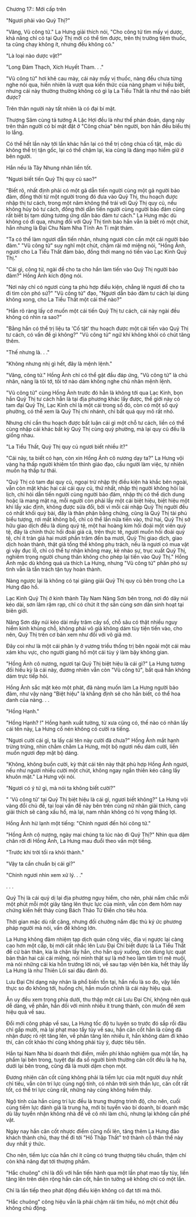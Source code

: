 




Chương 17:: Mới cấp trên


"Ngươi phải vào Quỷ Thị?"

"Vâng, Vũ công tử." La Hưng giải thích nói, "Cho công tử tìm mấy vị dược, khả năng chỉ có tại Quỷ Thị mới có thể tìm được, trên thị trường tiệm thuốc, ta cũng chạy không ít, nhưng đều không có."

"Là loại nào dược vật?"

"Long Đảm Thạch, Xích Huyết Tham. . ."

"Vũ công tử" hơi khẽ cau mày, cái này mấy vị thuốc, nàng đều chưa từng nghe nói qua, hiển nhiên là vượt qua kiến thức của nàng phạm vi hiểu biết, nhưng cái này thường thường không có gì lạ La Tiểu Thất là như thế nào biết được?

Trên thân người này tất nhiên là có đại bí mật.

Thượng Sâm cùng tả tướng A Lặc Hợi đều là như thế phán đoán, dạng này trên thân người có bí mật đặt ở "Công chúa" bên người, bọn hắn đều biểu thị lo lắng.

Có thể hết lần này tới lần khác hắn lại có thể trị công chúa cố tật, mặc dù không thể trị tận gốc, lại có thể chậm lại, kia cũng là đáng mạo hiểm giữ ở bên người.

Hắn nếu là Tây Nhung nhân liền tốt.

"Ngươi biết tiến Quỷ Thị quy củ sao?"

"Biết rõ, nhất định phải có một gã dẫn tiến người cùng một gã người bảo đảm, đồng thời từ một người trong đó đưa vào Quỷ Thị, thu hoạch được nhập thị tư cách, trong một năm không thể trái với Quỷ Thị quy củ, nếu không hủy bỏ tư cách, đồng thời dẫn tiến người cùng người bảo đảm cũng rất biết bị tạm dừng tương ứng dẫn bảo đảm tư cách." La Hưng mặc dù không có đi qua, nhưng đối với Quỷ Thị tình báo hắn vẫn là biết rõ một chút, hắn nhưng là Đại Chu Nam Nha Tĩnh An Ti mật thám.

"Ta có thể làm ngươi dẫn tiến nhân, nhưng ngươi còn cần một cái người bảo đảm." "Vũ công tử" suy nghĩ một chút, chậm rãi mở miệng nói, "Hồng Ảnh, ngươi cho La Tiểu Thất đảm bảo, đồng thời mang nó tiến vào Lạc Kinh Quỷ Thị."

"Cái gì, công tử, ngài để cho ta cho hắn làm tiến vào Quỷ Thị người bảo đảm?" Hồng Ảnh kích động nói.

"Nơi này chỉ có ngươi cùng ta phù hợp điều kiện, chẳng lẽ ngươi để cho ta đi tìm còn phó sứ?" "Vũ công tử" đạo, "Ngươi dẫn bảo đảm tư cách lại dùng không xong, cho La Tiểu Thất một cái thế nào?"

"Hắn rõ ràng lấy cớ muốn một cái tiến Quỷ Thị tư cách, cái này ngài đều không có nhìn ra sao?"

"Bằng hắn có thể trị liệu ta 'Cố tật' thu hoạch được một cái tiến vào Quỷ Thị tư cách, có vấn đề gì không?" "Vũ công tử" ngữ khí không khỏi có chút tăng thêm.

"Thế nhưng là. . ."

"Không nhưng nhị gì hết, đây là mệnh lệnh."

"Vâng, công tử." Hồng Ảnh chỉ có thể gật đầu đáp ứng, "Vũ công tử" là chủ nhân, nàng là tôi tớ, tôi tớ nào dám không nghe chủ nhân mệnh lệnh.

"Vũ công tử" cùng Hồng Ảnh trước đó hẳn là không tới qua Lạc Kinh, bọn hắn Quỷ Thị tư cách hẳn là tại địa phương khác lấy được, thế giới này có tam đại Quỷ Thị, Lạc Kinh chỉ là một cái trong số đó, còn có một số quỷ phường, có thể xem là Quỷ Thị chi nhánh, chỉ bất quá quy mô rất nhỏ.

Nhưng chỉ cần thu hoạch được bất luận cái gì một chỗ tư cách, liền có thể cùng nhập cái khác bất kỳ Quỷ Thị cùng quỷ phường, mà lại quy củ đều là giống nhau.

"La Tiểu Thất, Quỷ Thị quy củ ngươi biết nhiều ít?"

"Cái này, ta biết có hạn, còn xin Hồng Ảnh cô nương dạy ta?" La Hưng vội vàng hạ thấp người khiêm tốn thỉnh giáo đạo, cầu người làm việc, tự nhiên muốn hạ thấp tư thái.

"Quỷ Thị có tam đại quy củ, ngoại trừ nhập thị điều kiện hà khắc bên ngoài, vẫn còn mặt khác hai cái cái quy củ, thứ nhất, nhập thị người không hỏi lai lịch, chỉ hỏi dẫn tiến người cùng người bảo đảm, nhập thị có thể dịch dung hoặc là mang mặt nạ, mỗi người còn phải lấy một cái biệt hiệu, biệt hiệu một khi lấy xác định, không được sửa đổi, bởi vì mỗi cái nhập Quỷ Thị người đều có nhất khối quỷ bài, đây là thân phận bằng chứng, cũng là Quỷ Thị tài phú biểu tượng, rơi mất không bổ, chỉ có thể lần nữa tiến vào, thứ hai, Quỷ Thị sở hữu giao dịch đều là dùng quỷ tệ, một hai hoàng kim hối đoái một viên quỷ tệ, đây là chính thức hối đoái giá cả, trên thực tế, ngươi muốn hối đoái quỷ tệ, chí ít tràn giá hai mươi phần trăm đến ba mươi, Quỷ Thị giao dịch, giao dịch hoàn thành, thật giả tổng thể không phụ trách, nếu là ngươi có mua vật gì vậy đục lỗ, chỉ có thể tự nhận không may, kẻ nháo sự, trục xuất Quỷ Thị, nghiêm trọng người chung thân không cho phép lại tiến vào Quỷ Thị." Hồng Ảnh mặc dù không quá ưa thích La Hưng, nhưng "Vũ công tử" phân phó sự tình vẫn là tẫn trách tận tụy hoàn thành.

Nàng ngược lại là không có tại giảng giải Quỷ Thị quy củ bên trong cho La Hưng đào hố.

Lạc Kinh Quỷ Thị ở kinh thành Tây Nam Nãng Sơn bên trong, nơi đó dãy núi kéo dài, sơn lâm rậm rạp, chỉ có chút ít thợ săn cùng sơn dân sinh hoạt tại biên giới.

Nãng Sơn dãy núi kéo dài mấy trăm cây số, chỗ sâu có thật nhiều nguy hiểm kinh khủng chỗ, không phải võ giả không dám tùy tiện tiến vào, cho nên, Quỷ Thị trên cơ bản xem như đối với võ giả mở.

Đây coi như là một cái phân ly ở vương triều thống trị bên ngoài một cái màu xám khu vực, cho người giang hồ một cái tùy ý làm bậy không gian.

"Hồng Ảnh cô nương, ngươi tại Quỷ Thị biệt hiệu là cái gì?" La Hưng tương đối hiếu kỳ là cái này, đương nhiên vẫn còn "Vũ công tử", bất quá hắn không dám trực tiếp hỏi.

Hồng Ảnh sắc mặt kéo một phát, đã nàng muốn làm La Hưng người bảo đảm, như vậy nàng "Biệt hiệu" là khẳng định sẽ cho hắn biết, có thể hoa danh của nàng. . .

"Hồng Hạnh."

"Hồng Hạnh? !" Hồng hạnh xuất tường, từ xưa cũng có, thế nào có nhân lấy cái tên này, La Hưng cố nén không có cười ra tiếng.

"Ngươi cười cái gì, ta lấy cái tên này cười đã chưa?" Hồng Ảnh mắt hạnh trừng trừng, nhìn chằm chằm La Hưng, một bộ ngươi nếu dám cười, liền muốn ngươi đẹp mặt bộ dáng.

"Không, không buồn cười, kỳ thật cái tên này thật phù hợp Hồng Ảnh ngươi, nếu như ngươi nhiều cười một chút, không ngay ngắn thiên kéo căng lấy khuôn mặt." La Hưng vội nói.

"Ngươi có ý tứ gì, mà nói ta không biết cười?"

" 'Vũ công tử' tại Quỷ Thị biệt hiệu là cái gì, ngươi biết không?" La Hưng vội vàng đổi chủ đề, tại loại vấn đề này bên trên cùng nữ nhân giải thích, càng giải thích sẽ càng xấu hổ, mà lại, nam nhân không có hi vọng thắng lợi.

Hồng Ảnh hừ lạnh một tiếng: "Chính ngươi đến hỏi công tử."

"Hồng Ảnh cô nương, ngày mai chúng ta lúc nào đi Quỷ Thị?" Nhìn qua dậm chân rời đi Hồng Ảnh, La Hưng mau đuổi theo vấn một tiếng.

"Trước khi trời tối ra khỏi thành."

"Vậy ta cần chuẩn bị cái gì?"

"Chính ngươi nhìn xem xử lý. . ."

. . .

Quỷ Thị là cái quỷ dị lại địa phương nguy hiểm, cho nên, phải nắm chắc mỗi một phút mỗi một giây tăng lên thực lực của mình, vẫn còn đem hôm nay chứng kiến hết thảy cùng Bách Thảo Từ Điển cho tiêu hóa.

Thời gian mặc dù rất căng, nhưng đối chưởng nắm đặc thù ký ức phương pháp người mà nói, vấn đề không lớn.

La Hưng không đảm nhiệm tạp dịch quản công việc, địa vị ngược lại càng cao hơn một cấp, bị mới cất nhắc lên Lưu Đại Chí biết được là La Tiểu Thất đề cử bản thân, kia là chặn lấy hắn, cho hắn quỳ xuống, còn dùng lực quạt bản thân hai cái cái miệng, nói mình thật sự là mỡ heo làm tâm trí mê muội, mà nói những cái kia hỗn trướng lời nói, về sau tạp viện bên kia, hết thảy lấy La Hưng là như Thiên Lôi sai đâu đánh đó.

Lưu Đại Chí dạng này nhân là phổ biến tồn tại, hắn nếu là so đo, vậy liền thực so đo không tới, huống chi, hắn muốn chính là cái này hiệu quả.

Ân uy đều xem trọng phía dưới, thu thập một cái Lưu Đại Chí, không nên quá dễ dàng, về phần, hắn đối với mình nhiều ít trung thành, còn muốn để xem hiệu quả về sau.

Đổi mới công pháp về sau, La Hưng tốc độ tu luyện so trước đó sắp rồi đâu chỉ gấp mười, mà lại phạt mao tẩy tủy về sau, hắn căn cốt hẳn là cũng đã nhận được rõ rệt tăng lên, về phần tăng lên nhiều ít, hắn không dám đi khảo thí, căn cốt khảo thí cũng không phải tùy ý, được tiêu tiền.

Hắn tại Nam Nha bí doanh thời điểm, miễn phí khảo nghiệm qua một lần, hạ phẩm lại bên trong, tuyệt đại đa số người bình thường căn cốt đều là hạ hạ, dưới lại bên trong, cũng đã là mười dặm chọn một.

Đương nhiên căn cốt cũng không phải là tiềm lực của một người duy nhất chỉ tiêu, vẫn còn trí lực cùng ngộ tính, có nhân trời sinh thần lực, căn cốt rất tốt, có thể trí lực cũng rất, những này cũng không hiếm thấy.

Ngộ tính của hắn cùng trí lực đều là trung thượng trình độ, cho nên, cuối cùng tiềm lực đánh giá là trung hạ, mới bị tuyển vào bí doanh, bí doanh mặc dù lấy tuyển nhận không nhà để về cô nhi làm chủ, nhưng lại không cần phế vật.

Ngày nay hắn căn cốt nhược điểm cũng nổi lên, tăng thêm La Hưng đảo khách thành chủ, thay thế đi tới "Hồ Thập Thất" trở thành cỗ thân thể này duy nhất ý thức.

Cho nên, tiềm lực của hắn chí ít cũng có trung thượng tiêu chuẩn, thậm chí còn khả năng đạt tới thượng phẩm.

"Hắc chuông" chỉ là đối với hắn tiến hành qua một lần phạt mao tẩy tủy, liền tăng lên trên diện rộng hắn căn cốt, hắn tin tưởng sẽ không chỉ có một lần.

Chỉ là lần tiếp theo phát động điều kiện không có đạt tới mà thôi.

"Hắc chuông" công hiệu vẫn là phải chậm rãi tìm hiểu, nó một chút đều không chủ động.




